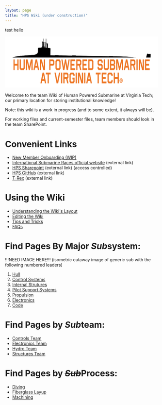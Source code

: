 ```yaml
---
layout: page
title: "HPS Wiki (under construction)"
---
```

test hello

![hps_logo1](hps_logo1.0d58f8f35c7f254d23fc.png)

Welcome to the team Wiki of Human Powered Submarine at Virginia Tech; our primary location for storing institutional knowledge!

Note: this wiki is a work in progress (and to some extent, it always will be).

For working files and current-semester files, team members should look in the team SharePoint.


# Convenient Links
- [New Member Onboarding (WIP)](new_member_resources/new-member-onboarding.md)
- [International Submarine Races official website](https://internationalsubmarineraces.org/) (external link)
- [HPS Sharepoint](https://virginiatech.sharepoint.com/sites/HPS) (external link) (access controlled)
- [HPS GitHub](https://github.com/VT-HPS) (external link)
- [T-Rex](https://chromedino.com/) (external link)


# Using the Wiki
  - [Understanding the Wiki's Layout](wiki_setup/wiki-layout-plan.md)
  - [Editing the Wiki](wiki_setup/editing-the-wiki.md)
  - [Tips and Tricks](wiki_setup/tips.md)
  - [FAQs](wiki_setup/faqs.md)


# Find Pages By Major *Sub*system:
!!!NEED IMAGE HERE!!! 
(isometric cutaway image of generic sub with the following numbered leaders)
1. [Hull](subsystems/hull/hull.md)
2. [Control Systems](subsystems/control_systems/control_systems.md)
3. [Internal Strutures](subsystems/internal_structures/internal-structures.md)
4. [Pilot Support Systems]()
5. [Propulsion](subsystems/propulsion/propulsion.md)
6. [Electronics](subsystems/electronics/electronics.md)
7. [Code](subsystems/code/code-subsystem-page.md)


# Find Pages by *Sub*team:
- [Controls Team](subteams/controls-subteam.md)
- [Electronics Team](subteams/electronics-subteam.md)
- [Hydro Team](subteams/hydro-subteam.md)
- [Structures Team](subteams/structures-subteam.md)


# Find Pages by ~~*Sub*~~Process:
- [Diving](methods_and_processes/diving/diving.md)
- [Fiberglass Layup](methods_and_processes/fiberglass_layup/fiberglass-layup.md)
- [Machining](methods_and_processes/machining/machining-home-page.md)

